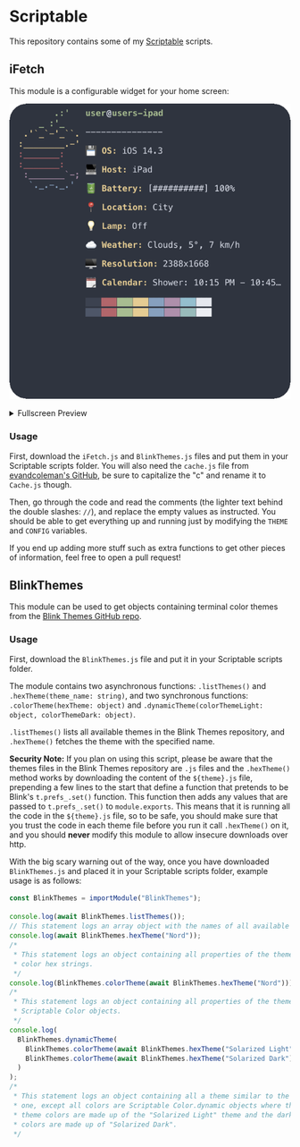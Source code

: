 # Scriptable

This repository contains some of my [Scriptable](https://scriptable.app/) scripts.

## iFetch

This module is a configurable widget for your home screen:

![iFetch Preview](./images/ifetch-preview.png)

<details>
<summary> Fullscreen Preview </summary>

![Fullscreen iFetch Preview](./images/fullscreen-ifetch-preview.png)

</details>

### Usage

First, download the `iFetch.js` and `BlinkThemes.js` files and put them in your
Scriptable scripts folder. You will also need the `cache.js` file from
[evandcoleman's GitHub](https://github.com/evandcoleman/scriptable/blob/main/scripts/cache.js),
be sure to capitalize the "c" and rename it to `Cache.js` though.

Then, go through the code and read the comments (the lighter text behind the
double slashes: `//`), and replace the empty values as instructed. You should be able
to get everything up and running just by modifying the `THEME` and `CONFIG` variables.

If you end up adding more stuff such as extra functions to get other pieces of
information, feel free to open a pull request!

## BlinkThemes

This module can be used to get objects containing terminal color themes from the
[Blink Themes GitHub repo](https://github.com/blinksh/themes/).

### Usage

First, download the `BlinkThemes.js` file and put it in your Scriptable scripts folder.

The module contains two asynchronous functions: `.listThemes()` and
`.hexTheme(theme_name: string)`, and two synchronous functions:
`.colorTheme(hexTheme: object)` and
`.dynamicTheme(colorThemeLight: object, colorThemeDark: object)`.

`.listThemes()` lists all available themes in the Blink Themes repository, and `.hexTheme()`
fetches the theme with the specified name.

**Security Note:** If you plan on using this script, please be aware that the themes
files in the Blink Themes repository are `.js` files and the `.hexTheme()` method
works by downloading the content of the `${theme}.js` file, prepending a few
lines to the start that define a function that pretends to be Blink's
`t.prefs_.set()` function. This function then adds any values that are passed to
`t.prefs_.set()` to `module.exports`. This means that it is running all the
code in the `${theme}.js` file, so to be safe, you should make sure that you
trust the code in each theme file before you run it call `.hexTheme()` on it, and
you should **never** modify this module to allow insecure downloads over http.

With the big scary warning out of the way, once you have downloaded `BlinkThemes.js`
and placed it in your Scriptable scripts folder, example usage is as follows:

```javascript
const BlinkThemes = importModule("BlinkThemes");

console.log(await BlinkThemes.listThemes());
// This statement logs an array object with the names of all available themes.
console.log(await BlinkThemes.hexTheme("Nord"));
/*
 * This statement logs an object containing all properties of the theme as
 * color hex strings.
 */
console.log(BlinkThemes.colorTheme(await BlinkThemes.hexTheme("Nord")));
/*
 * This statement logs an object containing all properties of the theme as
 * Scriptable Color objects.
 */
console.log(
  BlinkThemes.dynamicTheme(
    BlinkThemes.colorTheme(await BlinkThemes.hexTheme("Solarized Light")),
    BlinkThemes.colorTheme(await BlinkThemes.hexTheme("Solarized Dark"))
  )
);
/*
 * This statement logs an object containing all a theme similar to the previous
 * one, except all colors are Scriptable Color.dynamic objects where the light
 * theme colors are made up of the "Solarized Light" theme and the dark theme
 * colors are made up of "Solarized Dark".
 */
```
